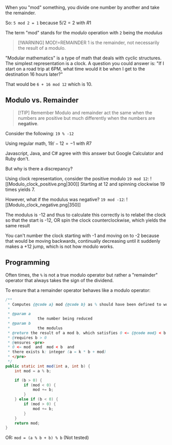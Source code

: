 When you "mod" something, you divide one number by another and take the remainder.

So: `5 mod 2 = 1` because $5/2=2$ with $R1$

The term "mod" stands for the *modulo* operation with `2` being the *modulus*

> [!WARNING] MOD!=REMAINDER
> 1 is the remainder, not necessarily the result of a modulo.

"Modular mathematics" is a type of math that deals with cyclic structures. The simplest representation is a clock. A question you could answer is:
	"If I start on a road trip at 6PM, what time would it be when I get to the destination 16 hours later?"

That would be `6 + 16 mod 12` which is 10.

## Modulo vs. Remainder

> [!TIP] Remember
> Modulo and remainder act the same when the numbers are positive but much differently when the numbers are **negative**.

Consider the following:
	`19 % -12`

Using regular math, $19/-12=-1$ with $R7$

Javascript, Java, and C# agree with this answer but Google Calculator and Ruby don't.

But why is there a discrepancy?

Using clock representation, consider the positive modulo `19 mod 12`:
![[Modulo_clock_positive.png|300]]
Starting at 12 and spinning clockwise 19 times yields 7.

However, what if the modulus was negative? `19 mod -12`:
![[Modulo_clock_negative.png|350]]

The modulus is -12 and thus to calculate this correctly is to relabel the clock so that the start is -12, OR spin the clock counterclockwise, which yields the same result

You can't number the clock starting with -1 and moving on to -2 because that would be moving backwards, continually decreasing until it suddenly makes a +12 jump, which is not how modulo works.

## Programming
Often times, the `%` is not a true modulo operator but rather a "remainder" operator that always takes the sign of the dividend.

To ensure that a remainder operator behaves like a modulo operator:
```java
/**
 * Computes {@code a} mod {@code b} as % should have been defined to work.
 *
 * @param a
 *            the number being reduced
 * @param b
 *            the modulus
 * @return the result of a mod b, which satisfies 0 <= {@code mod} < b
 * @requires b > 0
 * @ensures <pre>
 * 0 <= mod  and  mod < b  and
 * there exists k: integer (a = k * b + mod)
 * </pre>
 */
public static int mod(int a, int b) {
	int mod = a % b;

	if (b > 0) {
		if (mod < 0) {
			mod += b;
		}
	} else if (b < 0) {
		if (mod > 0) {
			mod += b;
		}
	}
	return mod;
}
```

OR: 
`mod = (a % b + b) % b` (Not tested)